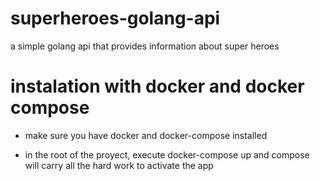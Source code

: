 # superheroes-golang-api

a simple golang api that provides information about super heroes

# instalation with docker and docker compose

- make sure you have docker and docker-compose installed

- in the root of the proyect, execute docker-compose up and compose will carry all the hard work to activate the app
